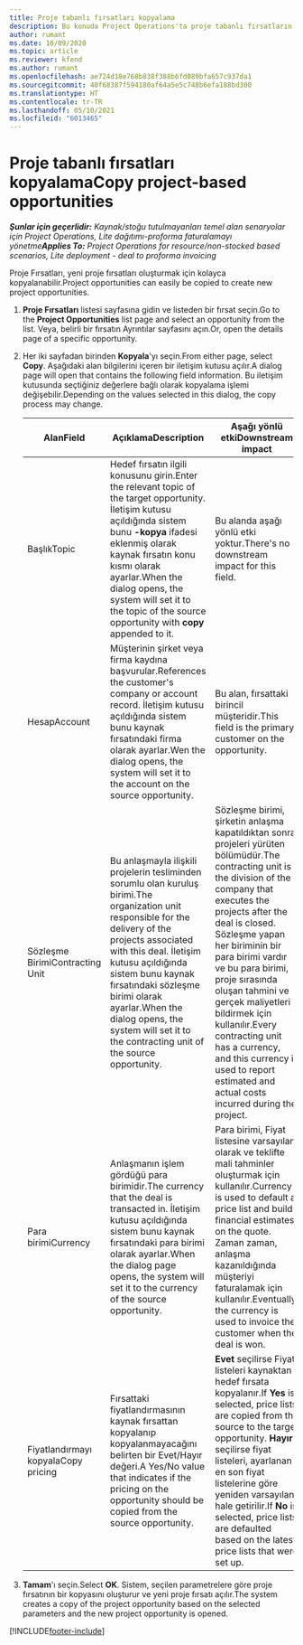```yaml
---
title: Proje tabanlı fırsatları kopyalama
description: Bu konuda Project Operations'ta proje tabanlı fırsatların kopyalanması hakkında bilgi sağlanır.
author: rumant
ms.date: 10/09/2020
ms.topic: article
ms.reviewer: kfend
ms.author: rumant
ms.openlocfilehash: ae724d18e768b838f388b6fd089bfa657c937da1
ms.sourcegitcommit: 40f68387f594180af64a5e5c748b6efa188bd300
ms.translationtype: HT
ms.contentlocale: tr-TR
ms.lasthandoff: 05/10/2021
ms.locfileid: "6013465"
---
```

# <a name="copy-project-based-opportunities"></a><span data-ttu-id="97d84-103">Proje tabanlı fırsatları kopyalama</span><span class="sxs-lookup"><span data-stu-id="97d84-103">Copy project-based opportunities</span></span>

<span data-ttu-id="97d84-104">_**Şunlar için geçerlidir:** Kaynak/stoğu tutulmayanları temel alan senaryolar için Project Operations, Lite dağıtımı-proforma faturalamayı yönetme_</span><span class="sxs-lookup"><span data-stu-id="97d84-104">_**Applies To:** Project Operations for resource/non-stocked based scenarios, Lite deployment - deal to proforma invoicing_</span></span>


<span data-ttu-id="97d84-105">Proje Fırsatları, yeni proje fırsatları oluşturmak için kolayca kopyalanabilir.</span><span class="sxs-lookup"><span data-stu-id="97d84-105">Project opportunities can easily be copied to create new project opportunities.</span></span> 

1. <span data-ttu-id="97d84-106">**Proje Fırsatları** listesi sayfasına gidin ve listeden bir fırsat seçin.</span><span class="sxs-lookup"><span data-stu-id="97d84-106">Go to the **Project Opportunities** list page and select an opportunity from the list.</span></span> <span data-ttu-id="97d84-107">Veya, belirli bir fırsatın Ayrıntılar sayfasını açın.</span><span class="sxs-lookup"><span data-stu-id="97d84-107">Or, open the details page of a specific opportunity.</span></span> 
2. <span data-ttu-id="97d84-108">Her iki sayfadan birinden **Kopyala**'yı seçin.</span><span class="sxs-lookup"><span data-stu-id="97d84-108">From either page, select **Copy**.</span></span> <span data-ttu-id="97d84-109">Aşağıdaki alan bilgilerini içeren bir iletişim kutusu açılır.</span><span class="sxs-lookup"><span data-stu-id="97d84-109">A dialog page will open that contains the following field information.</span></span> <span data-ttu-id="97d84-110">Bu iletişim kutusunda seçtiğiniz değerlere bağlı olarak kopyalama işlemi değişebilir.</span><span class="sxs-lookup"><span data-stu-id="97d84-110">Depending on the values selected in this dialog, the copy process may change.</span></span>

    | <span data-ttu-id="97d84-111">**Alan**</span><span class="sxs-lookup"><span data-stu-id="97d84-111">**Field**</span></span> | <span data-ttu-id="97d84-112">**Açıklama**</span><span class="sxs-lookup"><span data-stu-id="97d84-112">**Description**</span></span> | <span data-ttu-id="97d84-113">**Aşağı yönlü etki**</span><span class="sxs-lookup"><span data-stu-id="97d84-113">**Downstream impact**</span></span> |
    | --- | --- | --- |
    | <span data-ttu-id="97d84-114">Başlık</span><span class="sxs-lookup"><span data-stu-id="97d84-114">Topic</span></span> | <span data-ttu-id="97d84-115">Hedef fırsatın ilgili konusunu girin.</span><span class="sxs-lookup"><span data-stu-id="97d84-115">Enter the relevant topic of the target opportunity.</span></span> <span data-ttu-id="97d84-116">İletişim kutusu açıldığında sistem bunu **-kopya** ifadesi eklenmiş olarak kaynak fırsatın konu kısmı olarak ayarlar.</span><span class="sxs-lookup"><span data-stu-id="97d84-116">When the dialog opens, the system will set it to the topic of the source opportunity with **copy** appended to it.</span></span> | <span data-ttu-id="97d84-117">Bu alanda aşağı yönlü etki yoktur.</span><span class="sxs-lookup"><span data-stu-id="97d84-117">There's no downstream impact for this field.</span></span> |
    | <span data-ttu-id="97d84-118">Hesap</span><span class="sxs-lookup"><span data-stu-id="97d84-118">Account</span></span> | <span data-ttu-id="97d84-119">Müşterinin şirket veya firma kaydına başvurular.</span><span class="sxs-lookup"><span data-stu-id="97d84-119">References the customer's company or account record.</span></span> <span data-ttu-id="97d84-120">İletişim kutusu açıldığında sistem bunu kaynak fırsatındaki firma olarak ayarlar.</span><span class="sxs-lookup"><span data-stu-id="97d84-120">Wen the dialog opens, the system will set it to the account on the source opportunity.</span></span> | <span data-ttu-id="97d84-121">Bu alan, fırsattaki birincil müşteridir.</span><span class="sxs-lookup"><span data-stu-id="97d84-121">This field is the primary customer on the opportunity.</span></span> |
    | <span data-ttu-id="97d84-122">Sözleşme Birimi</span><span class="sxs-lookup"><span data-stu-id="97d84-122">Contracting Unit</span></span> | <span data-ttu-id="97d84-123">Bu anlaşmayla ilişkili projelerin tesliminden sorumlu olan kuruluş birimi.</span><span class="sxs-lookup"><span data-stu-id="97d84-123">The organization unit responsible for the delivery of the projects associated with this deal.</span></span> <span data-ttu-id="97d84-124">İletişim kutusu açıldığında sistem bunu kaynak fırsatındaki sözleşme birimi olarak ayarlar.</span><span class="sxs-lookup"><span data-stu-id="97d84-124">When the dialog opens, the system will set it to the contracting unit of the source opportunity.</span></span> | <span data-ttu-id="97d84-125">Sözleşme birimi, şirketin anlaşma kapatıldıktan sonra projeleri yürüten bölümüdür.</span><span class="sxs-lookup"><span data-stu-id="97d84-125">The contracting unit is the division of the company that executes the projects after the deal is closed.</span></span> <span data-ttu-id="97d84-126">Sözleşme yapan her biriminin bir para birimi vardır ve bu para birimi, proje sırasında oluşan tahmini ve gerçek maliyetleri bildirmek için kullanılır.</span><span class="sxs-lookup"><span data-stu-id="97d84-126">Every contracting unit has a currency, and this currency is used to report estimated and actual costs incurred during the project.</span></span> |
    | <span data-ttu-id="97d84-127">Para birimi</span><span class="sxs-lookup"><span data-stu-id="97d84-127">Currency</span></span> | <span data-ttu-id="97d84-128">Anlaşmanın işlem gördüğü para birimidir.</span><span class="sxs-lookup"><span data-stu-id="97d84-128">The currency that the deal is transacted in.</span></span> <span data-ttu-id="97d84-129">İletişim kutusu açıldığında sistem bunu kaynak fırsatındaki para birimi olarak ayarlar.</span><span class="sxs-lookup"><span data-stu-id="97d84-129">When the dialog page opens, the system will set it to the currency of the source opportunity.</span></span> | <span data-ttu-id="97d84-130">Para birimi, Fiyat listesine varsayılan olarak ve teklifte mali tahminler oluşturmak için kullanılır.</span><span class="sxs-lookup"><span data-stu-id="97d84-130">Currency is used to default a price list and build financial estimates on the quote.</span></span> <span data-ttu-id="97d84-131">Zaman zaman, anlaşma kazanıldığında müşteriyi faturalamak için kullanılır.</span><span class="sxs-lookup"><span data-stu-id="97d84-131">Eventually, the currency is used to invoice the customer when the deal is won.</span></span> |
    | <span data-ttu-id="97d84-132">Fiyatlandırmayı kopyala</span><span class="sxs-lookup"><span data-stu-id="97d84-132">Copy pricing</span></span> | <span data-ttu-id="97d84-133">Fırsattaki fiyatlandırmasının kaynak fırsattan kopyalanıp kopyalanmayacağını belirten bir Evet/Hayır değeri.</span><span class="sxs-lookup"><span data-stu-id="97d84-133">A Yes/No value that indicates if the pricing on the opportunity should be copied from the source opportunity.</span></span> | <span data-ttu-id="97d84-134">**Evet** seçilirse Fiyat listeleri kaynaktan hedef fırsata kopyalanır.</span><span class="sxs-lookup"><span data-stu-id="97d84-134">If **Yes** is selected, price lists are copied from the source to the target opportunity.</span></span> <span data-ttu-id="97d84-135">**Hayır** seçilirse fiyat listeleri, ayarlanan en son fiyat listelerine göre yeniden varsayılan hale getirilir.</span><span class="sxs-lookup"><span data-stu-id="97d84-135">If **No** is selected, price lists are defaulted based on the latest price lists that were set up.</span></span> |

3. <span data-ttu-id="97d84-136">**Tamam**'ı seçin.</span><span class="sxs-lookup"><span data-stu-id="97d84-136">Select **OK**.</span></span> <span data-ttu-id="97d84-137">Sistem, seçilen parametrelere göre proje fırsatının bir kopyasını oluşturur ve yeni proje fırsatı açılır.</span><span class="sxs-lookup"><span data-stu-id="97d84-137">The system creates a copy of the project opportunity based on the selected parameters and the new project opportunity is opened.</span></span>


[!INCLUDE[footer-include](../includes/footer-banner.md)]